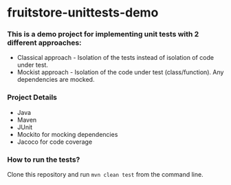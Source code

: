 # fruitstore-unittests-demo

### This is a demo project for implementing unit tests with 2 different approaches:
- Classical approach - Isolation of the tests instead of isolation of code under test.
- Mockist approach - Isolation of the code under test (class/function). Any dependencies are mocked.

### Project Details
- Java
- Maven
- JUnit
- Mockito for mocking dependencies
- Jacoco for code coverage

### How to run the tests?
Clone this repository and run `mvn clean test` from the command line.
